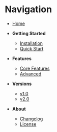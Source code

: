 # Navigation

- [Home](index.md)

- **Getting Started**
  - [Installation](install.md)
  - [Quick Start](quickstart.md)

- **Features**
  - [Core Features](features.md)
  - [Advanced](advanced.md)

- **Versions**
  - [v1.0](v1.0.md)
  - [v2.0](v2.0.md)

- **About**
  - [Changelog](changelog.md)
  - [License](license.md)

